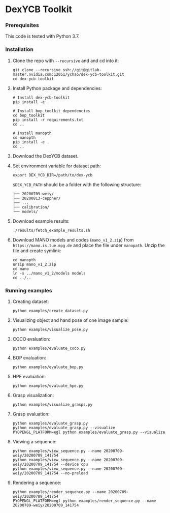 # DexYCB Toolkit

### Prerequisites

This code is tested with Python 3.7.

### Installation

1. Clone the repo with `--recursive` and and cd into it:

    ```Shell
    git clone --recursive ssh://git@gitlab-master.nvidia.com:12051/ychao/dex-ycb-toolkit.git
    cd dex-ycb-toolkit
    ```

2. Install Python package and dependencies:

    ```Shell
    # Install dex-ycb-toolkit
    pip install -e .

    # Install bop_toolkit dependencies
    cd bop_toolkit
    pip install -r requirements.txt
    cd ..

    # Install manopth
    cd manopth
    pip install -e .
    cd ..
    ```

3. Download the DexYCB dataset.

4. Set environment variable for dataset path:

    ```Shell
    export DEX_YCB_DIR=/path/to/dex-ycb
    ```

    `$DEX_YCB_PATH` should be a folder with the following structure:

    ```Shell
    ├── 20200709-weiy/
    ├── 20200813-ceppner/
    ├── ...
    ├── calibration/
    └── models/
    ```

5. Download example results:

    ```Shell
    ./results/fetch_example_results.sh
    ```

6. Download MANO models and codes (`mano_v1_2.zip`) from `https://mano.is.tue.mpg.de` and place the file under `manopath`. Unzip the file and create symlink:

    ```Shell
    cd manopth
    unzip mano_v1_2.zip
    cd mano
    ln -s ../mano_v1_2/models models
    cd ../..
    ```

### Running examples

1. Creating dataset:

    ```Shell
    python examples/create_dataset.py
    ```

2. Visualizing object and hand pose of one image sample:

    ```Shell
    python examples/visualize_pose.py
    ```

3. COCO evaluation:

    ```Shell
    python examples/evaluate_coco.py
    ```

4. BOP evaluation:

    ```Shell
    python examples/evaluate_bop.py
    ```

5. HPE evaluation:

    ```Shell
    python examples/evaluate_hpe.py
    ```

6. Grasp visualization:

    ```Shell
    python examples/visualize_grasps.py
    ```

7. Grasp evaluation:

    ```Shell
    python examples/evaluate_grasp.py
    python examples/evaluate_grasp.py --visualize
    PYOPENGL_PLATFORM=egl python examples/evaluate_grasp.py --visualize
    ```

8. Viewing a sequence:

    ```Shell
    python examples/view_sequence.py --name 20200709-weiy/20200709_141754
    python examples/view_sequence.py --name 20200709-weiy/20200709_141754 --device cpu
    python examples/view_sequence.py --name 20200709-weiy/20200709_141754 --no-preload
    ```

9. Rendering a sequence:

    ```Shell
    python examples/render_sequence.py --name 20200709-weiy/20200709_141754
    PYOPENGL_PLATFORM=egl python examples/render_sequence.py --name 20200709-weiy/20200709_141754
    ```
